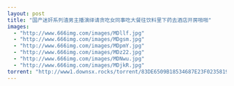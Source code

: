 ```yaml
---
layout: post
title: "国产迷奸系列渣男主播演绎请贪吃女同事吃大餐往饮料里下药去酒店开房啪啪"
images:
  - "http://www.666img.com/images/MDllf.jpg"
  - "http://www.666img.com/images/MDgsm.jpg"
  - "http://www.666img.com/images/MDpmY.jpg"
  - "http://www.666img.com/images/MDz22.jpg"
  - "http://www.666img.com/images/MDNwu.jpg"
  - "http://www.666img.com/images/MDjkR.jpg"
torrent: "http://www1.downsx.rocks/torrent/83DE6509B18534687E23F0235819D4C7B98CE5A5"
---
```

